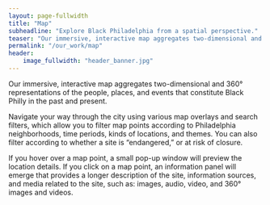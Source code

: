```yaml
---
layout: page-fullwidth
title: "Map"
subheadline: "Explore Black Philadelphia from a spatial perspective."
teaser: "Our immersive, interactive map aggregates two-dimensional and 360° representations of the people, places, and events that constitute Black Philly in the past and present."
permalink: "/our_work/map"
header:
    image_fullwidth: "header_banner.jpg"
---
```

Our immersive, interactive map aggregates two-dimensional and 360° representations of the people, places, and events that constitute Black Philly in the past and present.

Navigate your way through the city using various map overlays and search filters, which allow you to filter map points according to Philadelphia neighborhoods, time periods, kinds of locations, and themes. You can also filter according to whether a site is “endangered,” or at risk of closure.

If you hover over a map point, a small pop-up window will preview the location details. If you click on a map point, an information panel will emerge that provides a longer description of the site, information sources, and media related to the site, such as: images, audio, video, and 360° images and videos.